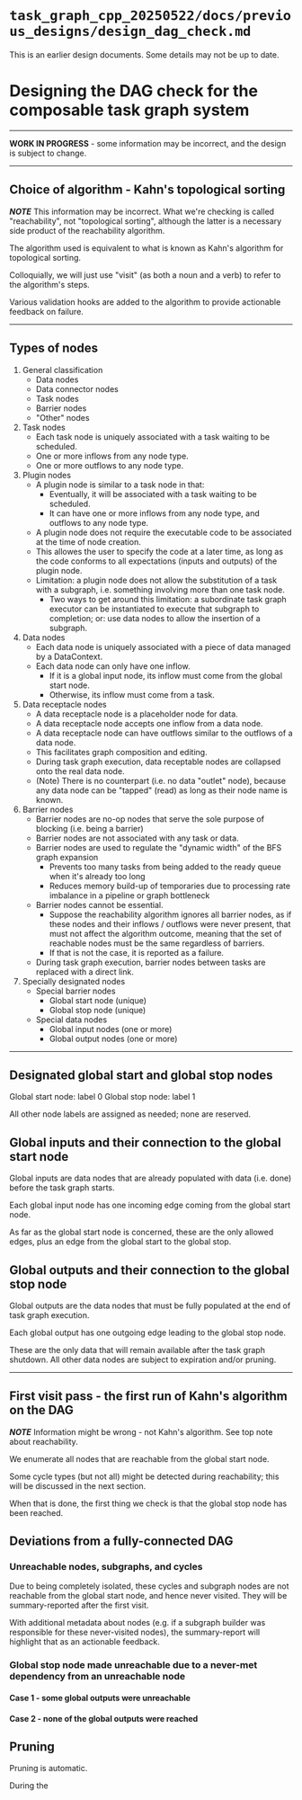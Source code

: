 # ```task_graph_cpp_20250522/docs/previous_designs/design_dag_check.md```

This is an earlier design documents. Some details may not be up to date.

# Designing the DAG check for the composable task graph system

---

**WORK IN PROGRESS** - some information may be incorrect, and the design is subject to change.

---

## Choice of algorithm - Kahn's topological sorting

***NOTE*** This information may be incorrect. What we're checking is called "reachability", not "topological sorting", although the latter is a necessary side product of the reachability algorithm.

The algorithm used is equivalent to what is known as Kahn's algorithm for topological sorting.

Colloquially, we will just use "visit" (as both a noun and a verb) to refer to the algorithm's steps.

Various validation hooks are added to the algorithm to provide actionable feedback on failure.

---

## Types of nodes

1. General classification
    - Data nodes
    - Data connector nodes
    - Task nodes
    - Barrier nodes
    - "Other" nodes
1. Task nodes
    - Each task node is uniquely associated with a task waiting to be scheduled.
    - One or more inflows from any node type.
    - One or more outflows to any node type.
1. Plugin nodes
    - A plugin node is similar to a task node in that:
        - Eventually, it will be associated with a task waiting to be scheduled.
        - It can have one or more inflows from any node type, and outflows to any node type.
    - A plugin node does not require the executable code to be associated at the time of node creation.
    - This allowes the user to specify the code at a later time, as long as the code conforms to all expectations (inputs and outputs) of the plugin node.
    - Limitation: a plugin node does not allow the substitution of a task with a subgraph, i.e. something involving more than one task node.
        - Two ways to get around this limitation: a subordinate task graph executor can be instantiated to execute that subgraph to completion; or: use data nodes to allow the insertion of a subgraph.
1. Data nodes
    - Each data node is uniquely associated with a piece of data managed by a DataContext.
    - Each data node can only have one inflow.
        - If it is a global input node, its  inflow must come from the global start node.
        - Otherwise, its inflow must come from a task.
1. Data receptacle nodes
    - A data receptacle node is a placeholder node for data.
    - A data receptacle node accepts one inflow from a data node.
    - A data receptacle node can have outflows similar to the outflows of a data node.
    - This facilitates graph composition and editing.
    - During task graph execution, data receptable nodes are collapsed onto the real data node.
    - (Note) There is no counterpart (i.e. no data "outlet" node), because any data node can be "tapped" (read) as long as their node name is known.
1. Barrier nodes
    - Barrier nodes are no-op nodes that serve the sole purpose of blocking (i.e. being a barrier)
    - Barrier nodes are not associated with any task or data.
    - Barrier nodes are used to regulate the "dynamic width" of the BFS graph expansion
        - Prevents too many tasks from being added to the ready queue when it's already too long
        - Reduces memory build-up of temporaries due to processing rate imbalance in a pipeline or graph bottleneck
    - Barrier nodes cannot be essential.
        - Suppose the reachability algorithm ignores all barrier nodes, as if these nodes and their inflows / outflows were never present, that must not affect the algorithm outcome, meaning that the set of reachable nodes must be the same regardless of barriers.
        - If that is not the case, it is reported as a failure.
    - During task graph execution, barrier nodes between tasks are replaced with a direct link.
1. Specially designated nodes
    - Special barrier nodes
        - Global start node (unique)
        - Global stop node (unique)
    - Special data nodes
        - Global input nodes (one or more)
        - Global output nodes (one or more)

---

## Designated global start and global stop nodes

Global start node: label 0
Global stop node: label 1

All other node labels are assigned as needed; none are reserved.

## Global inputs and their connection to the global start node

Global inputs are data nodes that are already populated with data (i.e. done) before the task graph starts.

Each global input node has one incoming edge coming from the global start node.

As far as the global start node is concerned, these are the only allowed edges, plus an edge from the global start to the global stop.

## Global outputs and their connection to the global stop node

Global outputs are the data nodes that must be fully populated at the end of task graph execution.

Each global output has one outgoing edge leading to the global stop node.

These are the only data that will remain available after the task graph shutdown. All other data nodes are subject to expiration and/or pruning.

---

## First visit pass - the first run of Kahn's algorithm on the DAG

***NOTE*** Information might be wrong - not Kahn's algorithm. See top note about reachability.

We enumerate all nodes that are reachable from the global start node.

Some cycle types (but not all) might be detected during reachability; this will be discussed in the next section.

When that is done, the first thing we check is that the global stop node has been reached.

## Deviations from a fully-connected DAG

### Unreachable nodes, subgraphs, and cycles

Due to being completely isolated, these cycles and subgraph nodes are not reachable from the global start node, and hence never visited. They will be summary-reported after the first visit.

With additional metadata about nodes (e.g. if a subgraph builder was responsible for these never-visited nodes), the summary-report will highlight that as an actionable feedback.

### Global stop node made unreachable due to a never-met dependency from an unreachable node

#### Case 1 - some global outputs were unreachable

#### Case 2 - none of the global outputs were reached

## Pruning

Pruning is automatic.

During the 